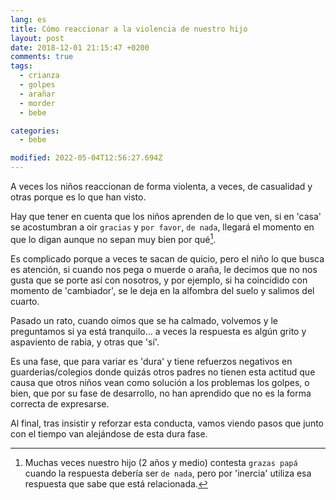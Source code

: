 ```yaml
---
lang: es
title: Cómo reaccionar a la violencia de nuestro hijo
layout: post
date: 2018-12-01 21:15:47 +0200
comments: true
tags:
  - crianza
  - golpes
  - arañar
  - morder
  - bebe

categories:
  - bebe

modified: 2022-05-04T12:56:27.694Z
---
```


A veces los niños reaccionan de forma violenta, a veces, de casualidad y otras porque es lo que han visto.

Hay que tener en cuenta que los niños aprenden de lo que ven, si en 'casa' se acostumbran a oir `gracias` y `por favor`, `de nada`, llegará el momento en que lo digan aunque no sepan muy bien por qué[^grazaspapa].

[^grazaspapa]: Muchas veces nuestro hijo (2 años y medio) contesta `grazas papá` cuando la respuesta debería ser `de nada`, pero por 'inercia' utiliza esa respuesta que sabe que está relacionada.

Es complicado porque a veces te sacan de quicio, pero el niño lo que busca es atención, si cuando nos pega o muerde o araña, le decimos que no nos gusta que se porte así con nosotros, y por ejemplo, si ha coincidido con momento de 'cambiador', se le deja en la alfombra del suelo y salimos del cuarto.

Pasado un rato, cuando oímos que se ha calmado, volvemos y le preguntamos si ya está tranquilo... a veces la respuesta es algún grito y aspaviento de rabia, y otras que 'sí'.

Es una fase, que para variar es 'dura' y tiene refuerzos negativos en guarderias/colegios donde quizás otros padres no tienen esta actitud que causa que otros niños vean como solución a los problemas los golpes, o bien, que por su fase de desarrollo, no han aprendido que no es la forma correcta de expresarse.

Al final, tras insistir y reforzar esta conducta, vamos viendo pasos que junto con el tiempo van alejándose de esta dura fase.
